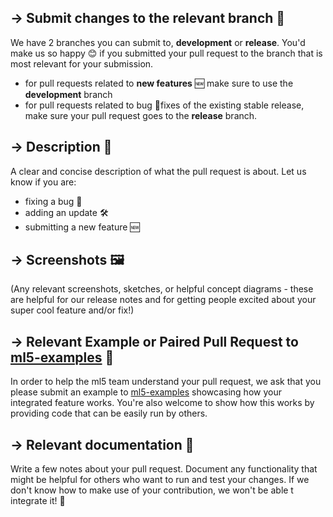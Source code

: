 <!-- MANY MANY THANKS FOR YOUR CONTRIBUTION. ML5 ❤️S YOU! -->
## → Submit changes to the relevant branch 🌲

We have 2 branches you can submit to, **development** or **release**. You'd make us so happy 😊 if you submitted your pull request to the branch that is most relevant for your submission.

- for pull requests related to **new features** 🆕 make sure to use the **development** branch
- for pull requests related to bug 🐛fixes of the existing stable release, make sure your pull request  goes to the **release** branch.


## → Description 📝

A clear and concise description of what the pull request is about. Let us know if you are:

- fixing a bug 🐛
- adding an update 🛠
- submitting a new feature 🆕 

## → Screenshots 🖼
(Any relevant screenshots, sketches, or helpful concept diagrams - these are helpful for our release notes and for getting people excited about your super cool feature and/or fix!)


## → Relevant Example or Paired Pull Request to [ml5-examples](https://github.com/ml5js/ml5-examples) 🦄

In order to help the ml5 team understand your pull request, we ask that you please submit an example to [ml5-examples](https://github.com/ml5js/ml5-examples) showcasing how your integrated feature works. You're also welcome to show how this works by providing code that can be easily run by others. 

## → Relevant documentation 🌴

Write a few notes about your pull request. Document any functionality that might be helpful for others who want to run and test your changes. If we don't know how to make use of your contribution, we won't be able t integrate it! 🙏



